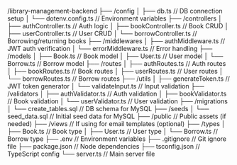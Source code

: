 /library-management-backend
├── /config
│   ├── db.ts                // DB connection setup
│   └── dotenv.config.ts     // Environment variables
├── /controllers
│   ├── authController.ts    // Auth logic
│   ├── bookController.ts    // Book CRUD
│   ├── userController.ts    // User CRUD
│   └── borrowController.ts  // Borrowing/returning books
├── /middlewares
│   ├── authMiddleware.ts    // JWT auth verification
│   └── errorMiddleware.ts   // Error handling
├── /models
│   ├── Book.ts              // Book model
│   ├── User.ts              // User model
│   └── Borrow.ts            // Borrow model
├── /routes
│   ├── authRoutes.ts        // Auth routes
│   ├── bookRoutes.ts        // Book routes
│   ├── userRoutes.ts        // User routes
│   └── borrowRoutes.ts      // Borrow routes
├── /utils
│   ├── generateToken.ts     // JWT token generator
│   └── validateInput.ts     // Input validation
├── /validators
│   ├── authValidator.ts     // Auth validation
│   ├── bookValidator.ts     // Book validation
│   └── userValidator.ts     // User validation
├── /migrations
│   └── create_tables.sql     // DB schema for MySQL
├── /seeds
│   └── seed_data.sql         // Initial seed data for MySQL
├── /public                   // Public assets (if needed)
├── /views                    // If using for email templates (optional)
├── /types
│   ├── Book.ts               // Book type
│   ├── User.ts               // User type
│   └── Borrow.ts             // Borrow type
├── .env                      // Environment variables
├── .gitignore                // Git ignore file
├── package.json              // Node dependencies
├── tsconfig.json             // TypeScript config
└── server.ts                 // Main server file

